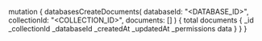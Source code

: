 mutation {
    databasesCreateDocuments(
        databaseId: "<DATABASE_ID>",
        collectionId: "<COLLECTION_ID>",
        documents: []
    ) {
        total
        documents {
            _id
            _collectionId
            _databaseId
            _createdAt
            _updatedAt
            _permissions
            data
        }
    }
}

